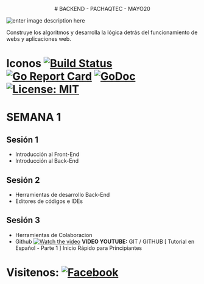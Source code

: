 <p align="center">
# BACKEND - PACHAQTEC - MAYO20

![enter image description here](https://www.pachaqtec.edu.pe/img/whatsappImageBE.png)

Construye los algoritmos y desarrolla la lógica detrás del funcionamiento de webs y aplicaciones web.
# Iconos [![Build Status](https://travis-ci.com/shomali11/go-interview.svg?branch=master)](https://travis-ci.com/shomali11/go-interview) [![Go Report Card](https://goreportcard.com/badge/github.com/shomali11/go-interview)](https://goreportcard.com/report/github.com/shomali11/go-interview) [![GoDoc](https://godoc.org/github.com/shomali11/go-interview?status.svg)](https://godoc.org/github.com/shomali11/go-interview) [![License: MIT](https://img.shields.io/badge/License-MIT-yellow.svg)](https://opensource.org/licenses/MIT)

# SEMANA 1

## Sesión 1

- Introducción al Front-End  
- Introducción al Back-End  


## Sesión 2

- Herramientas de desarrollo Back-End
- Editores de códigos e IDEs

## Sesión 3

- Herramientas de Colaboracion 
- Github
[![Watch the video](https://cdn.icon-icons.com/icons2/195/PNG/256/YouTube_23392.png)](https://www.youtube.com/watch?v=hWglK8nWh60)
**VIDEO YOUTUBE:** GIT / GITHUB [ Tutorial en Español - Parte 1 ]  Inicio Rápido para Principiantes 

# Visitenos: [![Facebook](https://icon-icons.com/icons2/1269/PNG/64/1497553311-103_84832.png)](https://fb.com)


